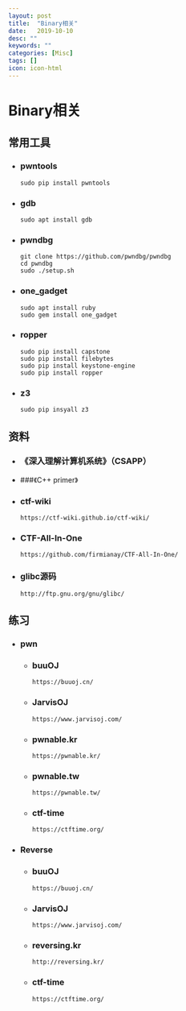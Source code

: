 ```yaml
---
layout: post
title:  "Binary相关"
date:   2019-10-10
desc: ""
keywords: ""
categories: [Misc]
tags: []
icon: icon-html
---
```


# Binary相关

## 常用工具

- ### pwntools

  ```
  sudo pip install pwntools
  ```

- ### gdb

  ```
  sudo apt install gdb
  ```

- ### pwndbg

  ```
  git clone https://github.com/pwndbg/pwndbg
  cd pwndbg
  sudo ./setup.sh
  ```

- ### one_gadget

  ```
  sudo apt install ruby
  sudo gem install one_gadget
  ```

- ### ropper

  ```
  sudo pip install capstone
  sudo pip install filebytes
  sudo pip install keystone-engine
  sudo pip install ropper
  ```

- ### z3

  ```
  sudo pip insyall z3
  ```

  

## 资料

* ### 《深入理解计算机系统》（CSAPP）

* ###《C++ primer》

* ### ctf-wiki

  ```
  https://ctf-wiki.github.io/ctf-wiki/
  ```

* ### CTF-All-In-One

  ```
  https://github.com/firmianay/CTF-All-In-One/
  ```

* ### glibc源码

  ```
  http://ftp.gnu.org/gnu/glibc/
  ```

  



## 练习

* ### pwn

  * ### buuOJ

    ```
    https://buuoj.cn/
    ```

  * ### JarvisOJ

    ```
    https://www.jarvisoj.com/
    ```

  * ### pwnable.kr

    ```
    https://pwnable.kr/
    ```

  * ### pwnable.tw

    ```
    https://pwnable.tw/
    ```

  * ### ctf-time

    ```
    https://ctftime.org/
    ```

    

* ### Reverse

    * ### buuOJ

      ```
      https://buuoj.cn/
      ```

    * ### JarvisOJ

      ```
      https://www.jarvisoj.com/
      ```
      
    * ### reversing.kr
    
      ```
      http://reversing.kr/
      ```
    
    * ### ctf-time
    
      ```
      https://ctftime.org/
      ```
    
      
